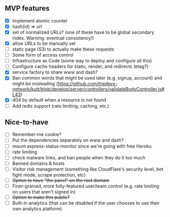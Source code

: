 ## MVP features

- [x] Implement atomic counter
- [x] hash(id) => url
- [x] set of normalized URLs? (one of these have to be global secondary index. Warning: eventual consistency!)
- [x] allow URLs to be manually set
- [ ] static page (S3) to actually make these requests
- [ ] Some form of access control
- [ ] Infrastructure as Code (some way to deploy and configure all this)
- [ ] Configure cache headers for static, render, and redirects (etag?)
- [x] service factory to share www and dash?
- [x] Ban common words that might be used later (e.g. signup, account) and might be misleading (https://github.com/thedevs-network/kutt/blob/develop/server/controllers/validateBodyController.js#L43)
- [x] 404 by default when a resource is not found
- [ ] Add redis support (rate limiting, caching, etc.)

## Nice-to-have

- [ ] Remember-me cookie?
- [ ] Put the dependencies separately on www and dash?
- [ ] mount express-status-monitor since we're going with free Heroku
- [ ] rate limiting
- [ ] check malware links, and ban people when they do it too much
- [ ] Banned domains & hosts
- [ ] Visitor risk management (something like CloudFlare's security level, bot fight mode, scrape protection, etc)
- [ ] ~~Option to have "the panel" on the root domain~~
- [ ] Finer-grained, more fully-featured user/team control (e.g. rate limiting on users that aren't signed in)
- [ ] ~~Option to make this public?~~
- [ ] Built-in analytics (that can be disabled if the user chooses to use their own analytics platform)

